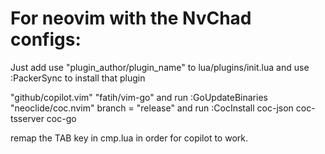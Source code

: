 # For neovim with the NvChad configs: 

Just add use "plugin_author/plugin_name" to lua/plugins/init.lua and use :PackerSync to install that plugin

"github/copilot.vim"
"fatih/vim-go" and run :GoUpdateBinaries
"neoclide/coc.nvim" branch = "release" and run :CocInstall coc-json coc-tsserver coc-go

 remap the TAB key in cmp.lua in order for copilot to work.
